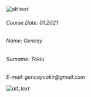 ![alt text](https://github.com/KutayAkalin/GAIH_Student_Repo_Example/raw/main/img/logo.png?raw=true)



<h6> Course Date:  01.2021
<h6> Name:         Gencay
<h6> Surname:      Toklu
<h6> E-mail:       gencaycakir@gmail.com






![alt_text](https://github.com/KutayAkalin/GAIH_Student_Repo_Example/raw/main/img/certificate_ex.png?raw=true)
